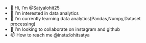 - 👋 Hi, I’m @Satyalohit25
- 👀 I’m interested in data analytics
- 🌱 I’m currently learning data analytics(Pandas,Numpy,Dataset processing)
- 💞️ I’m looking to collaborate on instagram and github
- 📫 How to reach me @insta:lohitsatya

<!---
Satyalohit25/Satyalohit25 is a ✨ special ✨ repository because its `README.md` (this file) appears on your GitHub profile.
You can click the Preview link to take a look at your changes.
--->
